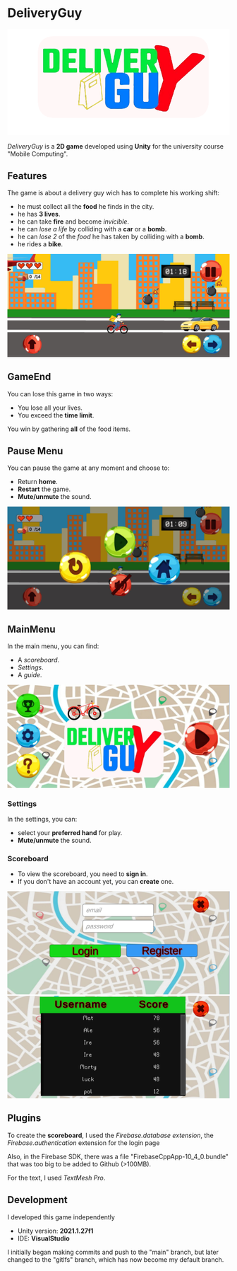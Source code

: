 # DeliveryGuy

![title](https://github.com/Maruxir/DeliveryGuy/blob/gitlfs/Assets/Scenes/Sprites/bottoms/titolo(1).png "Title")

*DeliveryGuy* is a **2D game** developed using **Unity** for the university course "Mobile Computing".


## Features
The game is about a delivery guy wich has to complete his working shift:


- he must collect all the **food** he finds in the city.
- he has **3 lives**.
- he can take **fire** and become *invicible*.
- he can *lose a life* by colliding with a **car** or a **bomb**.
- he can *lose 2* of the *food* he has taken by colliding with a **bomb**.
- he rides a **bike**.

![city](https://github.com/Maruxir/DeliveryGuy/blob/gitlfs/city.jpeg)

## GameEnd
You can lose this game in two ways: 

- You lose all your lives.
- You exceed the **time limit**.

You win by gathering **all** of the food items.

## Pause Menu

You can pause the game at any moment and choose to:

- Return **home**.
- **Restart** the game.
- **Mute/unmute** the sound.

![pause](https://github.com/Maruxir/DeliveryGuy/blob/gitlfs/pause.jpeg)

## MainMenu
In the main menu, you can find:

- A *scoreboard*.
- *Settings*.
- A *guide*.

![mainMenu](https://github.com/Maruxir/DeliveryGuy/blob/gitlfs/mainMenu.jpeg)

### Settings
In the settings, you can:

- select your **preferred hand** for play.
- **Mute/unmute** the sound.

### Scoreboard
- To view the scoreboard, you need to **sign in**. 
- If you don't have an account yet, you can **create** one.

![login](https://github.com/Maruxir/DeliveryGuy/blob/gitlfs/login.jpeg)
![scoreboard](https://github.com/Maruxir/DeliveryGuy/blob/gitlfs/scoreBoard.jpeg)


## Plugins

To create the **scoreboard**, I used the *Firebase.database extension*,
the *Firebase.authentication* extension for the login page 

Also, in the Firebase SDK, there was a file "FirebaseCppApp-10_4_0.bundle" that was too big to be added to Github (>100MB).

For the text, I used *TextMesh Pro*.

## Development

I developed this game independently

- Unity version: **2021.1.27f1**
- IDE: **VisualStudio**

I initially began making commits and push to the "main" branch, but later changed to the "gitlfs" branch, which has now become my default branch.



